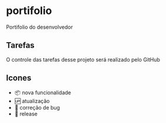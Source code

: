 # portifolio

Portifolio do desenvolvedor

## Tarefas

O controle das tarefas desse projeto será realizado pelo GitHub

## Icones

- :package: nova funcionalidade
- :up: atualização
- :bug: correção de bug
- :checkered_flag: release
